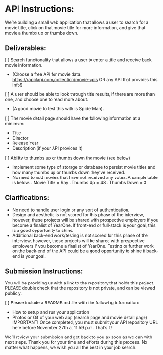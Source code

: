 # API Instructions:
We’re building a small web application that allows a user to search for a movie title, click on that movie title for more information, and give that movie a thumbs up or thumbs down. 

## Deliverables:

[ ] Search functionality that allows a user to enter a title and receive back movie information. 
 - (Choose a free API for movie data. https://rapidapi.com/collection/movie-apis OR any API that provides this info!)

[ ] A user should be able to look through title results, if there are more than one, and choose one to read more about. 
 - (A good movie to test this with is SpiderMan).

[ ] The movie detail page should have the following information at a minimum:
 - Title
 - Director
 - Release Year
 - Description (if your API provides it)

[ ] Ability to thumbs up or thumbs down the movie (see below)
 - Implement some type of storage or database to persist movie titles and how many thumbs up or thumbs down they’ve received.
 - No need to add movies that have not received any votes. A sample table is below.
    . Movie Title = Ray
    . Thumbs Up = 48
    . Thumbs Down = 3

## Clarifications: 
- No need to handle user login or any sort of authentication.
- Design and aesthetic is not scored for this phase of the interview, however, these projects will be shared with prospective employers if you become a finalist of YearOne. If front-end or full-stack is your goal, this is a good opportunity to shine. 
- Additional back-end work/testing is not scored for this phase of the interview, however, these projects will be shared with prospective employers if you become a finalist of YearOne. Testing or further work on the back-end of the API could be a good opportunity to shine if back-end is your goal. 

## Submission Instructions:
You will be providing us with a link to the repository that holds this project. PLEASE double check that the repository is not private, and can be viewed publicly. 

[ ] Please include a README.md file with the following information:
 - How to setup and run your application
 - Photos or Gif of your web app (search page and movie detail page) 
 IMPORTANT! Once completed, you must submit your API repository URL here before November 27th at 11:59 p.m.
 That’s it!

 We’ll review your submission and get back to you as soon as we can with next steps. Thank you for your time and efforts during this process. No matter what happens, we wish you all the best in your job search.